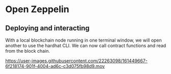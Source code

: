 # Open Zeppelin 

## Deploying and interacting

With a local blockchain node running in one terminal window, we will open another to use the hardhat CLI. We can now call contract functions and read from the block chain.

https://user-images.githubusercontent.com/22263098/161449667-6f218174-901f-4004-ad6c-c3d075fb98d9.mov


